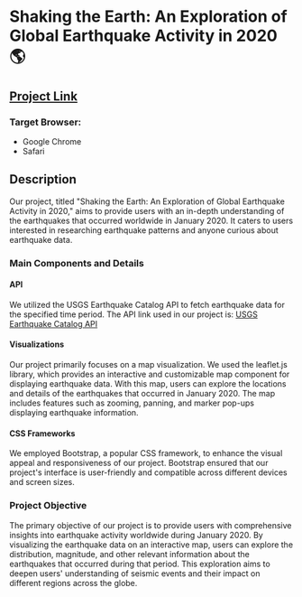 # Shaking the Earth: An Exploration of Global Earthquake Activity in 2020 🌎

## [Project Link](https://perkertik.github.io/Final-Project-Earthquake/)

### Target Browser:
- Google Chrome
- Safari

## Description

Our project, titled "Shaking the Earth: An Exploration of Global Earthquake Activity in 2020," aims to provide users with an in-depth understanding of the earthquakes that occurred worldwide in January 2020. It caters to users interested in researching earthquake patterns and anyone curious about earthquake data.

### Main Components and Details

#### API
We utilized the USGS Earthquake Catalog API to fetch earthquake data for the specified time period. The API link used in our project is: [USGS Earthquake Catalog API](https://earthquake.usgs.gov/fdsnws/event/1/query?format=geojson&starttime=2020-01-01&endtime=2020-01-02)

#### Visualizations
Our project primarily focuses on a map visualization. We used the leaflet.js library, which provides an interactive and customizable map component for displaying earthquake data. With this map, users can explore the locations and details of the earthquakes that occurred in January 2020. The map includes features such as zooming, panning, and marker pop-ups displaying earthquake information.

#### CSS Frameworks
We employed Bootstrap, a popular CSS framework, to enhance the visual appeal and responsiveness of our project. Bootstrap ensured that our project's interface is user-friendly and compatible across different devices and screen sizes.

### Project Objective

The primary objective of our project is to provide users with comprehensive insights into earthquake activity worldwide during January 2020. By visualizing the earthquake data on an interactive map, users can explore the distribution, magnitude, and other relevant information about the earthquakes that occurred during that period. This exploration aims to deepen users' understanding of seismic events and their impact on different regions across the globe.
